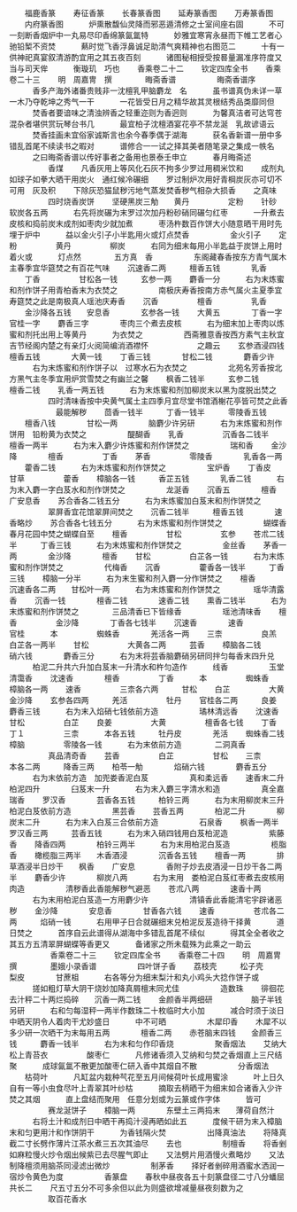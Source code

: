 <!-- { "loadSidebar": true } -->
　　福鹿香篆
　　寿征香篆
　　长春篆香图
　　延寿篆香图
　　万寿篆香图
　　内府篆香图
　　　炉熏散馥仙灵降而邪恶遁清修之士室间座右固
　　　不可一刻断香烟炉中一丸易尽印香绵篆氤氲特
　　　妙雅宜寒宵永昼而下帷工艺者心驰铅椠不资焚
　　　爇时觉飞香浮鼻诚足助清气爽精神也右图范二
　　　十有一供神祀真宴叙清游酌宜用之其五夜百刻
　　　诸图秘相授受按晷量漏准序符度又当与司天侔
　　　衡璇玑　巧也
　　香乘卷二十二
　　钦定四库全书
　　香乘卷二十三
　　明　周嘉冑　撰
　　　　晦斋香谱
　　　　　晦斋香谱序
　　　香多产海外诸番贵贱非一沈檀乳甲脑麝龙　名
　　　虽书谱真伪未详一草一木乃夺乾坤之秀气一干
　　　一花皆受日月之精华故其灵根结秀品类靡同但
　　　焚香者要谙味之清浊辨香之轻重迩则为香迥则
　　　为馨真洁者可达穹苍混杂者堪供赏玩琴台书几
　　　最宜柏子沈檀酒宴花亭不禁龙涎　乳故谚语云
　　　焚香挂画未宜俗家诚斯言也余今春季偶于湖海
　　　获名香新谱一册中多错乱首尾不续读书之暇对
　　　谱修合一一试之择其美者随笔录之集成一帙名
　　　之曰晦斋香谱以传好事者之备用也景泰壬申立
　　　春月晦斋述
　　　　　香煤
　　凡香灰用上等风化石灰不拘多少罗过用稠米饮和
　　成剂丸如球子如拳大晒干用炭火　通红候冷碾细
　　罗过制炉次用好青棡炭灰亦可切不可用　灰及积
　　下除灰恐猫鼠秽污地气蒸发焚香秽气相杂大损香
　　之真味
　　　　　四时烧香炭饼
　　坚硬黑炭三觔　　黄丹　　　　　定粉
　　针砂　　　　　软炭各五两
　　　右先将炭碾为末罗过次加丹粉砂硝同碾匀红枣
　　　一升煮去皮核和捣前炭末成剂如枣肉少就加煮
　　　枣汤杵数百作饼大小随意晒干用时先埋于炉中
　　　益以金火引子小半匙用火或灯点焚香
　　　　　金火引子
　　定粉　　　　　黄丹　　　　　柳炭
　　　右同为细末每用小半匙益于炭饼上用时着火或
　　　灯点然
　　　　五方真　香
　　　　　东阁藏春香按东方青气属木主春季宜华筵焚之有百花气味
　　沉速香二两　　　檀香五钱　　　　乳香
　　丁香　　　　　甘松各一钱　　　玄参一两
　　麝香一分
　　　右为末炼蜜和剂作饼子用青柏香末为衣焚之
　　　　　南极庆寿香按南方赤气属火主夏季宜寿筵焚之此是南极真人瑶池庆寿香
　　沉香　　　　　檀香　　　　　乳香
　　金沙降各五钱　　安息香　　　　玄参各一钱
　　大黄五　　　　丁香一字　　　　官桂一字
　　麝香三字　　　　枣肉三个煮去皮核
　　　右为细末加上枣肉以炼蜜和剂托出用上等黄丹
　　　为衣焚之
　　　　　西斋雅意香按西方素气主秋宜吉节经阁内楚之有亲灯火阅简编消酒襟怀
　　　　　　之趣云
　　玄参酒浸四钱　　檀香五钱　　　　大黄一钱
　　丁香三钱　　　　甘松二钱　　　　麝香少许
　　　右为末炼蜜和剂作饼子以　过寒水石为衣焚之
　　　　　北苑名芳香按北方黑气主冬季宜用炉赏雪焚之有幽兰之馨
　　枫香二钱半　　　玄参二钱　　　　檀香二钱
　　乳香一两五钱
　　　右为末炼蜜和剂加柳炭末以黑为度脱出焚之
　　　　　四时清味香按中央黄气属土主四季月宜尽堂书馆酒榭花亭皆可焚之此香
　　　　　　最能解秽
　　茴香一钱半　　　丁香一钱半　　　零陵香五钱
　　檀香八钱　　　　甘松一两　　　　脑麝少许另研
　　　右为末炼蜜和剂作饼用　铅粉黄为衣焚之
　　　　　醍醐香
　　乳香　　　　　沉香各二钱半　　　檀香一两半
　　　右为末入麝少许炼蜜和剂作饼焚之
　　　　　瑞和香
　　金沙降　　　　檀香　　　　　丁香
　　茅香　　　　　零陵香　　　　乳香各一两
　　藿香二钱
　　　右为末炼蜜和剂作饼焚之
　　　　　宝炉香
　　丁香皮　　　　甘草　　　　　藿香
　　樟脑各一钱　　　香芷五钱　　　　乳香二钱
　　　右为末入麝一字白芨水和剂作饼焚之
　　　　　龙涎香
　　沉香五　　　　檀香　　　　　广安息香
　　苏合香各二钱五分
　　　右为末炼蜜加白芨末和剂作饼焚之
　　　　　翠屏香宜花馆翠屏间焚之
　　沉香二钱半　　　檀香五钱　　　　速香略炒
　　苏合香各七钱五分
　　　右为末炼蜜和剂作饼焚之
　　　　　蝴蝶香春月花园中焚之蝴蝶自至
　　檀香　　　　　甘松　　　　　玄参
　　苍朮二钱半　　　丁香三钱
　　　右为末炼蜜和剂作饼焚之
　　　　　金丝香
　　茅香一两　　　　金沙降　　　　檀香
　　甘松　　　　　白芷各一钱
　　　右为末炼蜜和剂作饼焚之
　　　　　代梅香
　　沉香　　　　　藿香各一钱半　　　丁香三钱
　　樟脑一分半
　　　右为末生蜜和剂入麝一分作饼焚之
　　檀香　　　　　沉速香各二两　　甘松叶一两
　　　右为末炼蜜和剂作饼焚之
　　　　瑶华清露香
　　沉香一钱　　　　檀香二钱　　　　速香二钱
　　熏香二钱半
　　　右为末炼蜜和剂作饼焚之
　　　　三品清香已下皆缘香
　　　　　瑶池清味香
　　檀香　　　　　金沙降　　　　丁香各七钱半
　　沉速香　　　　速香　　　　　官桂
　　　本　　　　　蜘蛛香　　　　羌活各一两
　　三柰　　　　　良羔　　　　　白芷各一两半
　　甘松　　　　　大黄各二两　　　芸香
　　樟脑各二钱　　　硝六钱　　　　麝香三分
　　　右为末将芸香脑麝硝另研同拌匀每香末四升兑
　　　柏泥二升共六升加白芨末一升清水和杵匀造作
　　　线香
　　　　　玉堂清霭香
　　沈速香　　　　檀香　　　　　丁香
　　　本　　　　　蜘蛛香　　　　樟脑各一两
　　速香　　　　　三柰各六两　　　甘松
　　白芷　　　　　大黄　　　　　金沙降
　　玄参各四两　　　羌活　　　　　牡丹
　　官桂各二两　　　良姜　　　　　麝香三钱
　　　右为末入焰硝七钱依前方造
　　　　　璚林清远香
　　沈速香　　　　甘松　　　　　白芷
　　良姜　　　　　大黄　　　　　檀香各七钱
　　丁香　　　　　丁１　　　　　三柰
　　　本各五钱　　　牡丹皮　　　　羌活
　　蜘蛛香二钱　　　樟脑　　　　　零陵各一钱
　　　右为末依前方造
　　　　二洞真香
　　　　　真品清奇香
　　芸香　　　　　白芷　　　　　甘松
　　三柰　　　　　　本各二两　　　降香三两
　　柏苓一觔　　　　焰硝六钱　　　　麝香五分
　　　右为末依前方造　加兜娄香泥白芨
　　　　　真和柔远香
　　速香末二升　　　柏泥四升　　　　臼芨末一升
　　　右为末入麝三字清水和造
　　　　　真全嘉瑞香
　　罗汉香　　　　芸香各五钱　　　柏铃三两
　　　右为末用柳炭末三升柏泥白芨依前方造
　　　　　黑芸香
　　芸香五两　　　　柏泥二升　　　　柳炭末二升
　　　右为末入白芨三合依前方造
　　　　　石泉香
　　枫香一两半　　　罗汉香三两　　　芸香五钱
　　　右为末入硝四钱用白芨柏泥造
　　　　　紫藤香
　　降香四两　　　　柏铃三两半
　　　右为末用柏泥白芨造
　　　　　榄脂香
　　橄榄脂三两半　　木香酒浸　　　　沉香各五钱
　　檀香一两　　　　排草酒浸半日炒干　　枫香
　　广安息　　　　香附子炒去皮酒浸一日炒干各二两半
　　麝香少许　　　　柳炭八两
　　　右为末用　娄柏泥白芨红枣煮去皮核用肉造
　　　　　清秽香此香能解秽气避恶
　　苍朮八两　　　　速香十两
　　　右为末用柏泥白芨造一方用麝少许
　　　　　清镇香此香能清宅宇辟诸恶秽
　　金沙降　　　　安息香　　　　甘香各六钱
　　速香　　　　　苍朮各二两　　　焰硝一钱
　　　右用甲子日合就碾细末兑柏泥反芨造待干择黄
　　　道日焚之
　　　首序自云此谱得从湖海中多错乱首尾不续似
　　　得其全全者收之其五方五清翠屏蝴蝶等香更又
　　　备诸家之所未载殊为此乘之一助云
　　
　　　香乘卷二十三
　　钦定四库全书
　　香乘卷二十四
　　明　周嘉冑　撰
　　　　墨娥小录香谱
　　　　　四叶饼子香
　　荔枝壳　　　松子壳　　　梨皮　　　　甘蔗柤
　　　右各等分为细末梨汁和丸小鸡头大捻作饼子或
　　　搓如粗灯草大阴干烧妙加降真屑檀末同尤佳
　　　　　造数珠
　　徘徊花去汁秤二十两烂捣碎　　沉香一两二钱
　　金颜香半两细研　　　　　脑子半钱另研
　　　右和匀每湿秤一两半作数珠二十枚临时大小加
　　　减合时须于淡日中晒天阴令人着肉干尤妙盛日
　　　中不可晒
　　　　　木犀印香
　　木犀不以多少研一次晒干为末每用五两　　　　檀香二两
　　赤苍脑末四钱　　金颜香三钱　　　麝香一钱半
　　　右为末和匀作印香烧
　　　　　聚香烟法
　　艾纳大松上青苔衣　　　　　酸枣仁
　　　凡修诸香须入艾纳和匀焚之香烟直上三尺结聚
　　　成球氤氲不散更加酸枣仁研入香中其烟自不散
　　　　　分香烟法
　　枯荷叶
　　　凡缸盆内栽种芞花至五月间候荷叶长成用蜜涂
　　　叶上日久自有一等小虫食尽叶上青翠其叶纱枯
　　　摘取去柄晒干为细末如合诸香入少许焚之其烟
　　　直上盘结而聚用　任意分划或为云篆或作字体
　　　皆可
　　　　　赛龙涎饼子
　　樟脑一两　　　　东壁土三两捣末　　薄荷自然汁
　　　右将土汁和成剂日中晒干再捣汁浸再晒如此五
　　　度候干研为末入樟脑末和匀更用汁和作饼阴干
　　　为香钱隔火焚
　　　　　出降真油法
　　将降真截二寸长劈作薄片江茶水煮三五次其油尽
　　去也
　　　　　制檀香
　　将香剉如麻粒慢火炒令烟出候紫已去尽腥气即止
　　又法劈片用酒慢火煮略炒
　　又法制降檀须用脑茶同浸滤出微炒
　　　　　制茅香
　　择好者剉碎用酒蜜水洒润一宿炒令黄色为度
　　　　　香篆盘
　　春秋中昼夜各五十刻篆盘径二寸八分蟠屈共长二
　　尺五寸五分不可多余但以此为则盛欲增减量昼夜刻数为之
　　　　　取百花香水
